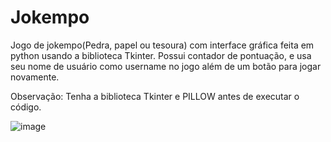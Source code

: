 # Jokempo
 Jogo de jokempo(Pedra, papel ou tesoura) com interface gráfica feita em python usando a biblioteca Tkinter. Possui contador de pontuação, e usa seu nome de usuário como username
 no jogo além de um botão para jogar novamente.

 Observação: Tenha a biblioteca Tkinter e PILLOW antes de executar o código.

![image](https://github.com/Tauan-Ray/Jokempo/assets/137009920/434f5347-4430-4be1-b6ee-8c7008586b0e)
